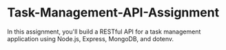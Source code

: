 # Task-Management-API-Assignment
In this assignment, you'll build a RESTful API for a task management application using Node.js, Express, MongoDB, and dotenv.
